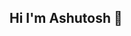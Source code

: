 ## Hi I'm Ashutosh 👋

<!--
**Ashuman5/Ashuman5** is a ✨ _special_ ✨ repository because its `README.md` (this file) appears on your GitHub profile.

Here are some ideas to get you started:

- 🌱 I’m currently learning Artificial intelligence & JavaScript 
- I've worked with Java, Spring Boot, SQL, Kafka, HTML, CSS, JS
- I'm looking for helped with building scalable AI & backend projects 
- I create frontend projects and experiment with UI/UX design 
- I share my work & learning journey on GitHub & LinkedIn 
